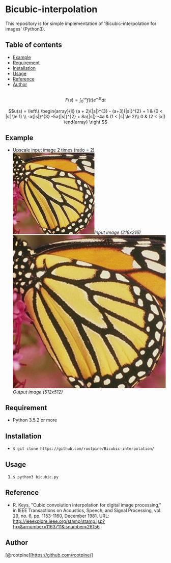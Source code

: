 # Bicubic-interpolation
This repository is for simple implementation of 'Bicubic-interpolation for images' (Python3). 

## Table of contents
  * [Example](#Example)
  * [Requirement](#Requirement)
  * [Installation](#Installation)
  * [Usage](#Usage)
  * [Reference](#Reference)
  * [Author](#Author)
  
## 
  ``` math
  F(s)=\int_{0}^{\infty}f(t)e^{-st}dt
  ```
  ```math
  u(s) = \left\{ \begin{array}{ll}
  (a + 2){|s|}^{3} - (a+3){|s|}^{2} + 1 & (0 < |s| \le 1) \\
  -a{|s|}^{3} -5a{|s|}^{2} + 8a{|s|} -4a & (1 < |s| \le 2)\\
  0 & (2 < |x|)
  \end{array} \right.
  ```
## Example
  * Upscale input image 2 times (ratio = 2)  
  ![Input image](./butterfly.png)*Input image (216x216)*
  ![Output image](./bicubic_butterfly.png)*Output image (512x512)*
  
## Requirement
  * Python 3.5.2 or more 

## Installation
  * `$ git clone https://github.com/rootpine/Bicubic-interpolation/`

## Usage
   1. `$ python3 bicubic.py`

## Reference
  * R. Keys, "Cubic convolution interpolation for digital image processing," in IEEE Transactions on Acoustics, Speech, and Signal Processing, vol. 29, no. 6, pp. 1153-1160, December 1981. URL: <http://ieeexplore.ieee.org/stamp/stamp.jsp?tp=&arnumber=1163711&isnumber=26156>


## Author
  [@rootpine][https://github.com/rootpine/]
